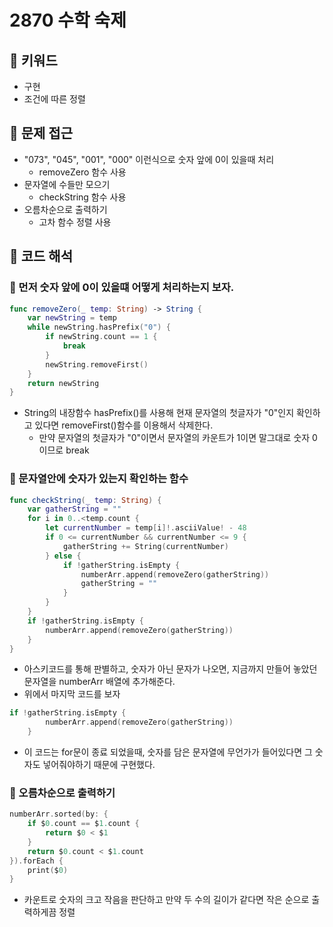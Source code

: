 # 2870 수학 숙제

## 🍎 키워드
- 구현
- 조건에 따른 정렬

## 🍎 문제 접근
- "073", "045", "001", "000" 이런식으로 숫자 앞에 0이 있을때 처리
    - removeZero 함수 사용
- 문자열에 수들만 모으기
    - checkString 함수 사용
- 오름차순으로 출력하기
    - 고차 함수 정렬 사용

## 🍎 코드 해석
### 📖 먼저 숫자 앞에 0이 있을떄 어떻게 처리하는지 보자.
```swift
func removeZero(_ temp: String) -> String {
    var newString = temp
    while newString.hasPrefix("0") {
        if newString.count == 1 {
            break
        }
        newString.removeFirst()
    }
    return newString
}
```
- String의 내장함수 hasPrefix()를 사용해 현재 문자열의 첫글자가 "0"인지 확인하고 있다면 removeFirst()함수를 이용해서 삭제한다. 
    - 만약 문자열의 첫글자가 "0"이면서 문자열의 카운트가 1이면 말그대로 숫자 0이므로 break
### 📖 문자열안에 숫자가 있는지 확인하는 함수
```swift
func checkString(_ temp: String) {
    var gatherString = ""
    for i in 0..<temp.count {
        let currentNumber = temp[i]!.asciiValue! - 48
        if 0 <= currentNumber && currentNumber <= 9 {
            gatherString += String(currentNumber)
        } else {
            if !gatherString.isEmpty {
                numberArr.append(removeZero(gatherString))
                gatherString = ""
            }
        }
    }
    if !gatherString.isEmpty {
        numberArr.append(removeZero(gatherString))
    }
}
```
- 아스키코드를 통해 판별하고, 숫자가 아닌 문자가 나오면, 지금까지 만들어 놓았던 문자열을 numberArr 배열에 추가해준다.
- 위에서 마지막 코드를 보자
```swift
if !gatherString.isEmpty {
        numberArr.append(removeZero(gatherString))
    }
```
- 이 코드는 for문이 종료 되었을때, 숫자를 담은 문자열에 무언가가 들어있다면 그 숫자도 넣어줘야하기 때문에 구현했다.

### 📖 오름차순으로 출력하기
```swift
numberArr.sorted(by: {
    if $0.count == $1.count {
        return $0 < $1
    }
    return $0.count < $1.count
}).forEach {
    print($0)
}
```
- 카운트로 숫자의 크고 작음을 판단하고 만약 두 수의 길이가 같다면 작은 순으로 출력하게끔 정렬
